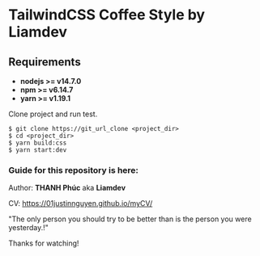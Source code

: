 # TailwindCSS Coffee Style by Liamdev

## Requirements

- **nodejs >= v14.7.0**
- **npm >= v6.14.7**
- **yarn >= v1.19.1**

Clone project and run test.

```
$ git clone https://git_url_clone <project_dir>
$ cd <project_dir>
$ yarn build:css
$ yarn start:dev
```

### Guide for this repository is here:

Author: **THANH Phúc** aka **Liamdev**

CV: https://01justinnguyen.github.io/myCV/

"The only person you should try to be better than is the person you were yesterday.!"

Thanks for watching!

